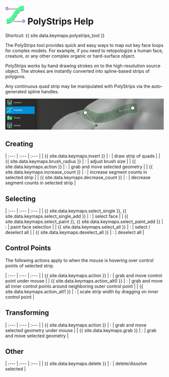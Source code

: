 # ![](polystrips-icon.png) PolyStrips Help

Shortcut: {{ site.data.keymaps.polystrips_tool }}


The PolyStrips tool provides quick and easy ways to map out key face loops for complex models.
For example, if you need to retopologize a human face, creature, or any other complex organic or hard-surface object.

PolyStrips works by hand drawing strokes on to the high-resolution source object.
The strokes are instantly converted into spline-based strips of polygons.

Any continuous quad strip may be manipulated with PolyStrips via the auto-generated spline handles.

![](help_polystrips.png)

## Creating

  
| :--- | :--- | :--- |
| {{ site.data.keymaps.insert }}         | : | draw strip of quads |
| {{ site.data.keymaps.brush_radius }}   | : | adjust brush size |
| {{ site.data.keymaps.action }}         | : | grab and move selected geometry |
| {{ site.data.keymaps.increase_count }} | : | increase segment counts in selected strip |
| {{ site.data.keymaps.decrease_count }} | : | decrease segment counts in selected strip |


## Selecting

  
| :--- | :--- | :--- |
| {{ site.data.keymaps.select_single }}, {{ site.data.keymaps.select_single_add }} | : | select face |
| {{ site.data.keymaps.select_paint }}, {{ site.data.keymaps.select_paint_add }}   | : | paint face selection |
| {{ site.data.keymaps.select_all }}                       | : | select / deselect all |
| {{ site.data.keymaps.deselect_all }}                     | : | deselect all |


## Control Points

The following actions apply to when the mouse is hovering over control points of selected strip.

  
| :--- | :--- | :--- |
| {{ site.data.keymaps.action }}      | : | grab and move control point under mouse |
| {{ site.data.keymaps.action_alt0 }} | : | grab and move all inner control points around neighboring outer control point |
| {{ site.data.keymaps.action_alt1 }} | : | scale strip width by dragging on inner control point |


## Transforming

  
| :--- | :--- | :--- |
| {{ site.data.keymaps.action }}  | : | grab and move selected geometry under mouse |
| {{ site.data.keymaps.grab }}    | : | grab and move selected geometry |


## Other

  
| :--- | :--- | :--- |
| {{ site.data.keymaps.delete }} | : | delete/dissolve selected |